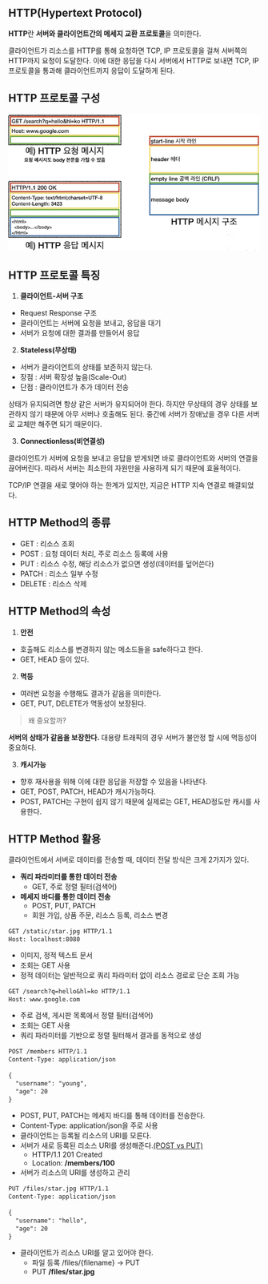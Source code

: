 ## HTTP(Hypertext Protocol)

**HTTP**란 **서버와 클라이언트간의 메세지 교환 프로토콜**을 의미한다.

클라이언트가 리소스를 HTTP를 통해 요청하면 TCP, IP 프로토콜을 걸쳐 서버쪽의 HTTP까지 요청이 도달한다. 이에 대한 응답을 다시 서버에서 HTTP로 보내면 TCP, IP 프로토콜을 통과해 클라이언트까지 응답이 도달하게 된다.

## HTTP 프로토콜 구성

![img2](https://github.com/dilmah0203/TIL/blob/main/Image/HTTP.png)

## HTTP 프로토콜 특징

1. **클라이언트-서버 구조**

- Request Response 구조
- 클라이언트는 서버에 요청을 보내고, 응답을 대기
- 서버가 요청에 대한 결과를 만들어서 응답

2. **Stateless(무상태)**

- 서버가 클라이언트의 상태를 보존하지 않는다.
- 장점 : 서버 확장성 높음(Scale-Out)
- 단점 : 클라이언트가 추가 데이터 전송

상태가 유지되려면 항상 같은 서버가 유지되어야 한다. 하지만 무상태의 경우 상태를 보관하지 않기 때문에 아무 서버나 호출해도 된다. 중간에 서버가 장애났을 경우 다른 서버로 교체만 해주면 되기 때문이다. 

3. **Connectionless(비연결성)**

클라이언트가 서버에 요청을 보내고 응답을 받게되면 바로 클라이언트와 서버의 연결을 끊어버린다. 따라서 서버는 최소한의 자원만을 사용하게 되기 때문에 효율적이다.

TCP/IP 연결을 새로 맺어야 하는 한계가 있지만, 지금은 HTTP 지속 연결로 해결되었다.

## HTTP Method의 종류

- GET : 리소스 조회
- POST : 요청 데이터 처리, 주로 리소스 등록에 사용
- PUT : 리소스 수정, 해당 리소스가 없으면 생성(데이터를 덮어쓴다)
- PATCH : 리소스 일부 수정
- DELETE : 리소스 삭제

## HTTP Method의 속성

1. **안전**

- 호출해도 리소스를 변경하지 않는 메소드들을 safe하다고 한다.
- GET, HEAD 등이 있다.

2. **멱등**

- 여러번 요청을 수행해도 결과가 같음을 의미한다.
- GET, PUT, DELETE가 멱동성이 보장된다.

> 왜 중요할까?

**서버의 상태가 같음을 보장한다.** 대용량 트래픽의 경우 서버가 불안정 할 시에 멱등성이 중요하다.

3. **캐시가능**

- 향후 재사용을 위해 이에 대한 응답을 저장할 수 있음을 나타낸다.
- GET, POST, PATCH, HEAD가 캐시가능하다.
- POST, PATCH는 구현이 쉽지 않기 때문에 실제로는 GET, HEAD정도만 캐시를 사용한다.

## HTTP Method 활용

클라이언트에서 서버로 데이터를 전송할 때, 데이터 전달 방식은 크게 2가지가 있다.

- **쿼리 파라미터를 통한 데이터 전송**
  - GET, 주로 정렬 필터(검색어)
- **메세지 바디를 통한 데이터 전송**
  - POST, PUT, PATCH
  - 회원 가입, 상품 주문, 리소스 등록, 리소스 변경

```HTTP
GET /static/star.jpg HTTP/1.1
Host: localhost:8080
```

- 이미지, 정적 텍스트 문서
- 조회는 GET 사용
- 정적 데이터는 일반적으로 쿼리 파라미터 없이 리소스 경로로 단순 조회 가능

```HTTP
GET /search?q=hello&hl=ko HTTP/1.1
Host: www.google.com
```

- 주로 검색, 게시판 목록에서 정렬 필터(검색어)
- 조회는 GET 사용
- 쿼리 파라미터를 기반으로 정렬 필터해서 결과를 동적으로 생성

```HTTP
POST /members HTTP/1.1
Content-Type: application/json

{
  "username": "young",
  "age": 20
}
```

- POST, PUT, PATCH는 메세지 바디를 통해 데이터를 전송한다.
- Content-Type: application/json을 주로 사용
- 클라이언트는 등록될 리소스의 URI를 모른다.
- 서버가 새로 등록된 리소스 URI를 생성해준다.[(POST vs PUT)](https://github.com/dilmah0203/TIL/blob/main/HTTP/POST%20vs%20PUT%2C%20PATCH%20vs%20PUT.md?plain=1)
  - HTTP/1.1 201 Created
  - Location: **/members/100**
- 서버가 리소스의 URI를 생성하고 관리

```HTTP
PUT /files/star.jpg HTTP/1.1
Content-Type: application/json

{
  "username": "hello",
  "age": 20
}
```

- 클라이언트가 리소스 URI를 알고 있어야 한다.
  - 파일 등록 /files/{filename} -> PUT
  - PUT **/files/star.jpg**


